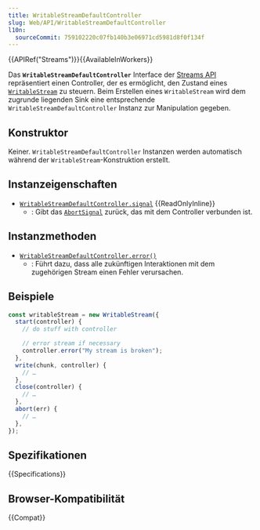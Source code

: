 ```yaml
---
title: WritableStreamDefaultController
slug: Web/API/WritableStreamDefaultController
l10n:
  sourceCommit: 759102220c07fb140b3e06971cd5981d8f0f134f
---
```


{{APIRef("Streams")}}{{AvailableInWorkers}}

Das **`WritableStreamDefaultController`** Interface der [Streams API](/de/docs/Web/API/Streams_API) repräsentiert einen Controller, der es ermöglicht, den Zustand eines [`WritableStream`](/de/docs/Web/API/WritableStream) zu steuern. Beim Erstellen eines `WritableStream` wird dem zugrunde liegenden Sink eine entsprechende `WritableStreamDefaultController` Instanz zur Manipulation gegeben.

## Konstruktor

Keiner. `WritableStreamDefaultController` Instanzen werden automatisch während der `WritableStream`-Konstruktion erstellt.

## Instanzeigenschaften

- [`WritableStreamDefaultController.signal`](/de/docs/Web/API/WritableStreamDefaultController/signal) {{ReadOnlyInline}}
  - : Gibt das [`AbortSignal`](/de/docs/Web/API/AbortSignal) zurück, das mit dem Controller verbunden ist.

## Instanzmethoden

- [`WritableStreamDefaultController.error()`](/de/docs/Web/API/WritableStreamDefaultController/error)
  - : Führt dazu, dass alle zukünftigen Interaktionen mit dem zugehörigen Stream einen Fehler verursachen.

## Beispiele

```js
const writableStream = new WritableStream({
  start(controller) {
    // do stuff with controller

    // error stream if necessary
    controller.error("My stream is broken");
  },
  write(chunk, controller) {
    // …
  },
  close(controller) {
    // …
  },
  abort(err) {
    // …
  },
});
```

## Spezifikationen

{{Specifications}}

## Browser-Kompatibilität

{{Compat}}

